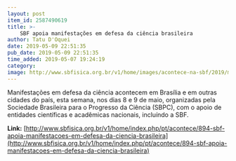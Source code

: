 ```yaml
---
layout: post
item_id: 2587490619
title: >-
    SBF apoia manifestações em defesa da ciência brasileira
author: Tatu D'Oquei
date: 2019-05-09 22:51:35
pub_date: 2019-05-09 22:51:35
time_added: 2019-05-07 19:24:19
category: 
image: http://www.sbfisica.org.br/v1/home/images/acontece-na-sbf/2019/maio/acontece-2019-05-07.jpg
---
```


Manifestações em defesa da ciência acontecem em Brasília e em outras cidades do país, esta semana, nos dias 8 e 9 de maio, organizadas pela Sociedade Brasileira para o Progresso da Ciência (SBPC), com o apoio de entidades científicas e acadêmicas nacionais, incluíndo a SBF.

**Link:** [http://www.sbfisica.org.br/v1/home/index.php/pt/acontece/894-sbf-apoia-manifestacoes-em-defesa-da-ciencia-brasileira](http://www.sbfisica.org.br/v1/home/index.php/pt/acontece/894-sbf-apoia-manifestacoes-em-defesa-da-ciencia-brasileira)

